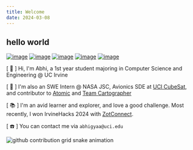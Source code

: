 ```yaml
---
title: Welcome
date: 2024-03-08
---
```


## hello world

[![image](https://img.shields.io/badge/portfolio-000000?style=for-the-badge&logo=About.me&logoColor=white)](https://abhiarya.net) [![image](https://img.shields.io/badge/LinkedIn-0077B5?style=for-the-badge&logo=linkedin&logoColor=white)](https://www.linkedin.com/in/abhiaarya/) [![image](https://img.shields.io/badge/Gmail-D14836?style=for-the-badge&logo=gmail&logoColor=white)](mailto:abhigyaa@uci.edu) [![image](https://img.shields.io/badge/GitHub-363636?style=for-the-badge&logo=github&logoColor=white)](https://github.com/abhi-arya1) [![image](https://img.shields.io/badge/Devpost-123499?style=for-the-badge&logo=devpost&logoColor=white)](https://devpost.com/abhi-arya1)

[ 👋 ] Hi, I'm Abhi, a 1st year student majoring in Computer Science and Engineering @ UC Irvine

[ 🚀 ] I'm also an SWE Intern @ NASA JSC, Avionics SDE at [UCI CubeSat](https://projects.eng.uci.edu/projects/2023-2024/uci-cubesat), and contributor to [Atomic](https://www.atomic.dev/) and [Team Cartographer](https://github.com/team-cartographer)

[ 📚 ] I'm an avid learner and explorer, and love a good challenge. Most recently, I won IrvineHacks 2024 with [ZotConnect](https://devpost.com/software/zotconnect-g6jhme).

[ ☎️ ] You can contact me via `abhigyaa@uci.edu`

<picture>
  <source media="(prefers-color-scheme: dark)" srcset="https://raw.githubusercontent.com/abhi-arya1/abhi-arya1/output/github-contribution-grid-snake-dark.svg">
  <source media="(prefers-color-scheme: light)" srcset="https://raw.githubusercontent.com/abhi-arya1/abhi-arya1/output/github-contribution-grid-snake.svg">
  <img alt="github contribution grid snake animation" src="https://raw.githubusercontent.com/sabhi-arya1/abhi-arya1/output/github-contribution-grid-snake.svg">
</picture>
